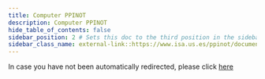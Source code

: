 ```yaml
---
title: Computer PPINOT
description: Computer PPINOT
hide_table_of_contents: false
sidebar_position: 2 # Sets this doc to the third position in the sidebar
sidebar_class_name: external-link::https://www.isa.us.es/ppinot/documentation/ppinot-metamodel/ # Use this format for external links
---
```


In case you have not been automatically redirected, please click [here](https://www.isa.us.es/ppinot/documentation/ppinot-metamodel/)
